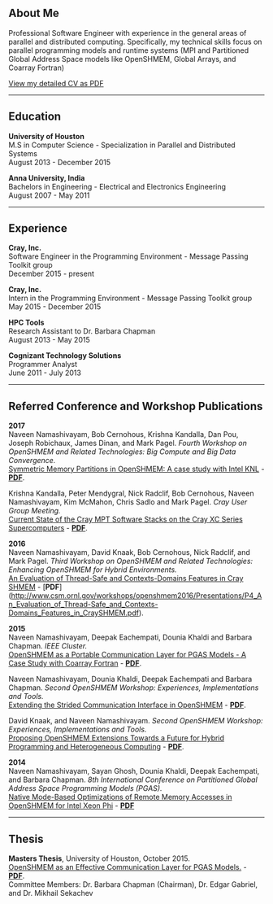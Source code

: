 ## About Me

Professional Software Engineer with experience in the general areas 
of parallel and distributed computing. Specifically, my technical 
skills focus on parallel programming models and runtime systems (MPI 
and Partitioned Global Address Space models like OpenSHMEM, Global 
Arrays, and Coarray Fortran)

[View my detailed CV as PDF](https://github.com/naveen-rn/naveen-rn.github.io/raw/master/cv/cv.pdf)

---

## Education

**University of Houston**  
M.S in Computer Science - Specialization in Parallel and Distributed Systems  
August 2013 - December 2015  

**Anna University, India**  
Bachelors in Engineering - Electrical and Electronics Engineering  
August 2007 - May 2011  

---

## Experience

**Cray, Inc.**  
Software Engineer in the Programming Environment - Message Passing Toolkit group  
December 2015 - present  

**Cray, Inc.**  
Intern in the Programming Environment - Message Passing Toolkit group  
May 2015 - December 2015  

**HPC Tools**  
Research Assistant to Dr. Barbara Chapman  
August 2013 - May 2015  

**Cognizant Technology Solutions**  
Programmer Analyst  
June 2011 - July 2013  

---

## Referred Conference and Workshop Publications

**2017**   
Naveen Namashivayam, Bob Cernohous, Krishna Kandalla, Dan Pou, Joseph Robichaux,
James Dinan, and Mark Pagel. _Fourth Workshop on OpenSHMEM and Related 
Technologies: Big Compute and Big Data Convergence._   
[Symmetric Memory Partitions in OpenSHMEM: A case study with Intel
KNL](http://www.csm.ornl.gov/workshops/openshmem2017/agenda.html) -
[**PDF**](https://github.com/naveen-rn/naveen-rn.github.io/raw/master/deck/osm17.pdf). 

Krishna Kandalla, Peter Mendygral, Nick Radclif, Bob Cernohous, Naveen
Namashivayam, Kim McMahon, Chris Sadlo and Mark Pagel. _Cray User Group 
Meeting._   
[Current State of the Cray MPT Software Stacks on the Cray XC Series 
Supercomputers](https://cug.org/proceedings/cug2017_proceedings/includes/files/pap125s2-file1.pdf) -
[**PDF**](https://cug.org/proceedings/cug2017_proceedings/includes/files/pap125s2-file2.pdf). 

**2016**  
Naveen Namashivayam, David Knaak, Bob Cernohous, Nick Radclif, and Mark Pagel.
_Third Workshop on OpenSHMEM and Related Technologies: Enhancing OpenSHMEM for
Hybrid Environments._   
[An Evaluation of Thread-Safe and Contexts-Domains Features in Cray
SHMEM](https://link.springer.com/chapter/10.1007/978-3-319-50995-2_11) - 
[**PDF**]
(http://www.csm.ornl.gov/workshops/openshmem2016/Presentations/P4_An_Evaluation_of_Thread-Safe_and_Contexts-Domains_Features_in_CraySHMEM.pdf). 

**2015**  
Naveen Namashivayam, Deepak Eachempati, Dounia Khaldi and Barbara Chapman.
_IEEE Cluster._  
[OpenSHMEM as a Portable Communication Layer for PGAS Models - A Case Study with
Coarray
Fortran](https://www.computer.org/csdl/proceedings/cluster/2015/6598/00/6598a438.pdf) - 
[**PDF**](https://github.com/naveen-rn/naveen-rn.github.io/raw/master/deck/cluster15.pdf). 

Naveen Namashivayam, Dounia Khaldi, Deepak Eachempati and Barbara Chapman.
_Second OpenSHMEM Workshop: Experiences, Implementations and Tools._   
[Extending the Strided Communication Interface in
OpenSHMEM](https://link.springer.com/chapter/10.1007/978-3-319-26428-8_1) -
[**PDF**](https://github.com/naveen-rn/naveen-rn.github.io/raw/master/deck/osm15.pdf). 

David Knaak, and Naveen Namashivayam. _Second OpenSHMEM Workshop: Experiences, 
Implementations and Tools._   
[Proposing OpenSHMEM Extensions Towards a Future for Hybrid Programming and 
Heterogeneous Computing](https://dl.acm.org/citation.cfm?id=2952638) -
[**PDF**](http://www.csm.ornl.gov/workshops/openshmem2015/documents/talk7_paper_cray_extensions.pdf).

**2014**  
Naveen Namashivayam, Sayan Ghosh, Dounia Khaldi, Deepak Eachempati, and Barbara
Chapman. _8th International Conference on Partitioned Global Address Space
Programming Models (PGAS)._   
[Native Mode-Based Optimizations of Remote Memory Accesses in OpenSHMEM for
Intel Xeon Phi](https://dl.acm.org/citation.cfm?id=2676881) -
[**PDF**](https://github.com/naveen-rn/naveen-rn.github.io/raw/master/deck/pgas14.pdf)

---

## Thesis
**Masters Thesis**, University of Houston, October 2015.   
[OpenSHMEM as an Effective Communication Layer for PGAS
Models.](https://www.researchgate.net/publication/297734774_OPENSHMEM_as_an_Effective_Communication_Layer_for_PGAS_Models) -
[**PDF**](https://github.com/naveen-rn/naveen-rn.github.io/raw/master/deck/ms-thesis.pdf).   
Committee Members: Dr. Barbara Chapman (Chairman), Dr. Edgar Gabriel, and
Dr. Mikhail Sekachev


